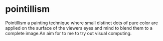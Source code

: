 # pointillism
Pointillism a painting technique where small distinct dots of pure color are applied on the surface of the viewers eyes and mind to blend  them to a complete image.An aim for to me to try out visual computing.
